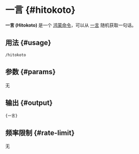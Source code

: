 # 一言 {#hitokoto}

**一言 (Hitokoto)** 是一个 [鸿蒙命令](/harmony)，可以从 [一言](https://hitokoto.cn/) 随机获取一句话。

## 用法 {#usage}

```
/hitokoto
```

## 参数 {#params}

无

## 输出 {#output}

```
{一言}
```

## 频率限制 {#rate-limit}

无